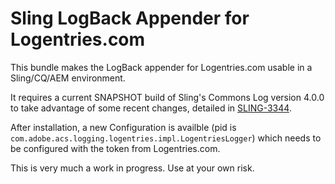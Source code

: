 # Sling LogBack Appender for Logentries.com

This bundle makes the LogBack appender for Logentries.com usable in a Sling/CQ/AEM environment.

It requires a current SNAPSHOT build of Sling's Commons Log version 4.0.0 to take advantage of some recent changes, detailed in [SLING-3344](https://issues.apache.org/jira/browse/SLING-3344).

After installation, a new Configuration is availble (pid is `com.adobe.acs.logging.logentries.impl.LogentriesLogger`) which needs to be configured with the token from Logentries.com.

This is very much a work in progress. Use at your own risk.
